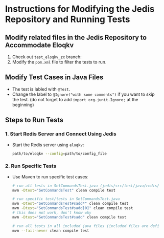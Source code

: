 # Instructions for Modifying the Jedis Repository and Running Tests

## Modify related files in the Jedis Repository to Accommodate Eloqkv
1. Check out `test_eloqkv_zx` branch:
2. Modify the `pom.xml` file to filter the tests to run.

## Modify Test Cases in Java Files
- The test is labled with `@Test`.
- Change the label to `@Ignore("with some comments")` if you want to skip the test.
  (do not forget to add `import org.junit.Ignore;` at the beginning)

## Steps to Run Tests

### 1. Start Redis Server and Connect Using Jedis
- Start the Redis server using `eloqkv`:

    ```sh
    path/to/eloqkv --config=path/to/config_file
    ```

### 2. Run Specific Tests
- Use Maven to run specific test cases:

    ```sh
    # run all tests in SetCommandsTest.java (jedis/src/test/java/redis/clients/jedis/commands/jedis/SetCommandsTest.java)
    mvn -Dtest="SetCommandsTest" clean compile test

    # run specific test/tests in SetCommandsTest.java
    mvn -Dtest="SetCommandsTest#sadd*" clean compile test
    mvn -Dtest="SetCommandsTest#sadd[0]" clean compile test
    # this does not work, don't know why
    mvn -Dtest="SetCommandsTest#sadd" clean compile test

    # run all tests in all included java files (included files are defined in maven-surefire-plugin section of jedis/pom.xml)
    mvn --fail-never clean compile test
    ```


